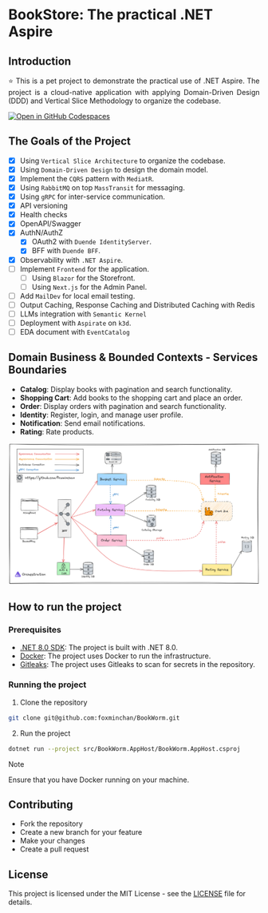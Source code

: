 # BookStore: The practical .NET Aspire

## Introduction

<p align="justify">
⭐ This is a pet project to demonstrate the practical use of .NET Aspire. The project is a cloud-native application with applying Domain-Driven Design (DDD) and Vertical Slice Methodology to organize the codebase.
</p>

<div>
  <a href="https://codespaces.new/foxminchan/BookWorm?quickstart=1">
    <img alt="Open in GitHub Codespaces" src="https://github.com/codespaces/badge.svg">
  </a>
</div>

## The Goals of the Project

- [x] Using `Vertical Slice Architecture` to organize the codebase.
- [x] Using `Domain-Driven Design` to design the domain model.
- [x] Implement the `CQRS` pattern with `MediatR`.
- [x] Using `RabbitMQ` on top `MassTransit` for messaging.
- [x] Using `gRPC` for inter-service communication.
- [x] API versioning
- [x] Health checks
- [x] OpenAPI/Swagger
- [x] AuthN/AuthZ
  - [x] OAuth2 with `Duende IdentityServer`.
  - [x] BFF with `Duende BFF`.
- [x] Observability with `.NET Aspire`.
- [ ] Implement `Frontend` for the application.
  - [ ] Using `Blazor` for the Storefront.
  - [ ] Using `Next.js` for the Admin Panel.
- [ ] Add `MailDev` for local email testing.
- [ ] Output Caching, Response Caching and Distributed Caching with Redis
- [ ] LLMs integration with `Semantic Kernel`
- [ ] Deployment with `Aspirate` on `k3d`.
- [ ] EDA document with `EventCatalog`

## Domain Business & Bounded Contexts - Services Boundaries

- **Catalog**: Display books with pagination and search functionality.
- **Shopping Cart**: Add books to the shopping cart and place an order.
- **Order**: Display orders with pagination and search functionality.
- **Identity**: Register, login, and manage user profile.
- **Notification**: Send email notifications.
- **Rating**: Rate products.

![Domain Business & Bounded Contexts](docs/architechture.png)

## How to run the project

### Prerequisites

- [.NET 8.0 SDK](https://dotnet.microsoft.com/download/dotnet/8.0): The project is built with .NET 8.0.
- [Docker](https://www.docker.com/products/docker-desktop): The project uses Docker to run the infrastructure.
- [Gitleaks](https://gitleaks.io/): The project uses Gitleaks to scan for secrets in the repository.

### Running the project

1. Clone the repository

```bash
git clone git@github.com:foxminchan/BookWorm.git
```

2. Run the project

```bash
dotnet run --project src/BookWorm.AppHost/BookWorm.AppHost.csproj
```

> [!NOTE]
> Ensure that you have Docker running on your machine.

## Contributing

- Fork the repository
- Create a new branch for your feature
- Make your changes
- Create a pull request

## License

This project is licensed under the MIT License - see the [LICENSE](LICENSE) file for details.

